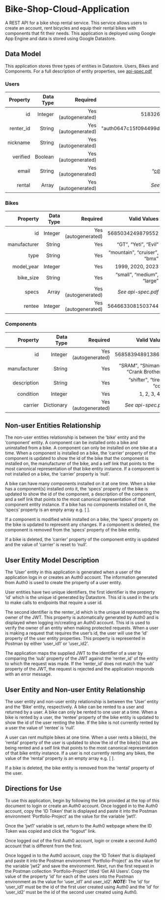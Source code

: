 # Bike-Shop-Cloud-Application

A REST API for a bike shop rental service. This service allows users to create an account, rent bicycles and equip their rental bikes with components that fit their needs. This application is deployed using Google App Engine and data is stored using Google Datastore. 

## Data Model
This application stores three types of entities in Datastore. Users, Bikes and Components.
For a full description of entity properties, see [api-spec.pdf](https://github.com/cllo5609/Bike-Shop-Cloud-Application/blob/main/api-spec.pdf)

### Users
| Property  | Data Type | Required             | Valid Values                    |
| --------: |---------: | -------------------: | ------------------------------: |
| id        | Integer   | Yes (autogenerated)  | 5183261005316096                |
| renter_id | String    | Yes (autogenerated)  | "auth0647c15f094499d0c9ac67ca3" |
| nickname  | String    | Yes (autogenerated)  | “c”, “jim”                      |
| verified  | Boolean   | Yes (autogenerated)  | “false”, “true”                 |
| email     | String    | Yes (autogenerated)  | “c@cheese.com”                  |
| rental    | Array     | Yes (autogenerated)  | *See api-spec.pdf*              |

### Bikes
| Property     | Data Type | Required            | Valid Values                 |
| -----------: |---------: | ------------------: | ---------------------------: |
| id           | Integer   | Yes (autogenerated) | 5685034249879552             |
| manufacturer | String    | Yes                 | “GT”, “Yeti”, “Evil”         |
| type         | String    | Yes                 | “mountain”, “cruiser”, “bmx” |
| model_year   | Integer   | Yes                 | 1999, 2020, 2023             |
| bike_size    | String    | Yes                 | “small”, “medium”, “large”   |
| specs        | Array     | Yes (autogenerated) | *See api-spec.pdf*           |
| rentee       | Integer   | Yes (autogenerated) | 5646633081503744             |

### Components
| Property     | Data Type  | Required            | Valid Values                        |
| -----------: |----------: | ------------------: | ----------------------------------: |
| id           | Integer    | Yes (autogenerated) | 5685839489138688                    |
| manufacturer | String     | Yes                 | “SRAM”, “Shimano”, “Crank Brothers” |
| description  | String     | Yes                 | “shifter”, “tires”, “cog”           |
| condition    | Integer    | Yes                 | 1, 2, 3, 4, 5                       |
| carrier      | Dictionary | Yes (autogenerated) | *See api-spec.pdf*                  |

## Non-user Entities Relationship
The non-user entities relationship is between the ‘bike’ entity and the ‘component’ entity. A component can be installed onto a bike and uninstalled from a bike. A component can only be installed on one bike at a time. When a component is installed on a bike, the ‘carrier’ property of the component is updated to show the id of the bike that the component is installed on, the manufacturer of the bike, and a self link that points to the most canonical representation of that bike entity instance. If a component is not installed on a bike, the ‘carrier’ property is ‘null’.

A bike can have many components installed on it at one time. When a bike has a component(s) installed onto it, the ‘specs’ property of the bike is updated to show the id of the component, a description of the component, and a self link that points to the most canonical representation of that component entity instance. If a bike has no components installed on it, the ‘specs’ property is an empty array e.g. [ ].

If a component is modified while installed on a bike, the ‘specs’ property on the bike is updated to represent any changes. If a component is deleted, the component is removed from the ‘specs’ property of the bike entity.

If a bike is deleted, the ‘carrier’ property of the component entity is updated and the value of ‘carrier’ is reset to ‘null’.

## User Entity Model Description
The ‘User’ entity in this application is generated when a user of the application logs in or creates an Auth0 account. The information generated from Auth0 is used to create the property of a user entity.

User entities have two unique identifiers, the first identifier is the property ‘id’ which is the unique id generated by Datastore. This id is used in the urls to make calls to endpoints that require a user id.

The second identifier is the renter_id which is the unique id representing the owner of the JWT. This property is automatically generated by Auth0 and is displayed when logging in/creating an Auth0 account. This id is used to verify the owner of an entity when making protected requests. 
When a user is making a request that requires the user’s id, the user will use the ‘id’ property of the user entity properties. This property is represented in Postman by either ‘user_id1’ or ‘user_id2’. 

The application maps the supplied JWT to the identifier of a user by comparing the ‘sub’ property of the JWT against the ‘renter_id’ of the entity to which the request was made. If the ‘renter_id’ does not match the ‘sub’ property of the JWT, the request is rejected and the application responds with an error message. 

## User Entity and Non-user Entity Relationship
The user entity and non-user entity relationship is between the ‘User’ entity and the ‘Bike’ entity, respectively. A bike can be rented to a user and returned by a user. A bike can only be rented to one user at a time. When a bike is rented by a user, the ‘rentee’ property of the bike entity is updated to show the id of the user renting the bike. If the bike is not currently rented by a user the value of ‘rentee’ is ‘null’.

A user can rent multiple bikes at one time. When a user rents a bike(s), the ‘rental’ property of the user is updated to show the id of the bike(s) that are being rented and a self link that points to the most canonical representation of that bike entity instance. If a user is not currently renting any bikes, the value of the ‘rental’ property is an empty array e.g. [ ].

If a bike is deleted, the bike entity is removed from the ‘rental’ property of the user.

## Directions for Use
To use this application, begin by following the link provided at the top of this document to login or create an Auth0 account.
Once logged in to the Auth0 account, copy the ‘ID Token’ that is displayed and paste it into the Postman environment ‘Portfolio-Project’ as the value for the variable ‘jwt1’.

Once the ‘jwt1’ variable is set, return to the Auth0 webpage where the ID Token was copied and click the “logout” link. 

Once logged out of the first Auth0 account, login or create a second Auth0 account that is different from the first.

Once logged in to the Auth0 account, copy the ‘ID Token’ that is displayed and paste it into the Postman environment ‘Portfolio-Project’ as the value for the variable ‘jwt2’ and save the environment.
Next, run the first request in the Postman collection ‘Portfolio-Project’ titled ‘Get All Users’. Copy the value of the property ‘id’ for each of the users into the Postman environment as the value for ‘user_id1’ and user_id2’. 
***NOTE:*** The ‘id’ for ‘user_id1’ must be the id of the first user created using Auth0 and the ‘id’ for ‘user_id2’ must be the id of the second user created using Auth0.
